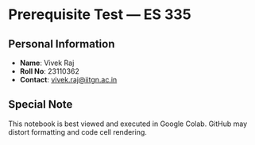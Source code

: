 # Prerequisite Test — ES 335

## Personal Information

- **Name**: Vivek Raj
- **Roll No**: 23110362
- **Contact**: <a href="mailto:vivek.raj@iitgn.ac.in">vivek.raj@iitgn.ac.in</a>

## Special Note

This notebook is best viewed and executed in Google Colab. GitHub may distort formatting and code cell rendering.
